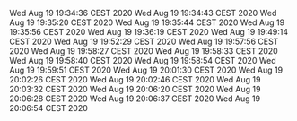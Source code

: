 Wed Aug 19 19:34:36 CEST 2020
Wed Aug 19 19:34:43 CEST 2020
Wed Aug 19 19:35:20 CEST 2020
Wed Aug 19 19:35:44 CEST 2020
Wed Aug 19 19:35:56 CEST 2020
Wed Aug 19 19:36:19 CEST 2020
Wed Aug 19 19:49:14 CEST 2020
Wed Aug 19 19:52:29 CEST 2020
Wed Aug 19 19:57:56 CEST 2020
Wed Aug 19 19:58:27 CEST 2020
Wed Aug 19 19:58:33 CEST 2020
Wed Aug 19 19:58:40 CEST 2020
Wed Aug 19 19:58:54 CEST 2020
Wed Aug 19 19:59:51 CEST 2020
Wed Aug 19 20:01:30 CEST 2020
Wed Aug 19 20:02:26 CEST 2020
Wed Aug 19 20:02:46 CEST 2020
Wed Aug 19 20:03:32 CEST 2020
Wed Aug 19 20:06:20 CEST 2020
Wed Aug 19 20:06:28 CEST 2020
Wed Aug 19 20:06:37 CEST 2020
Wed Aug 19 20:06:54 CEST 2020
